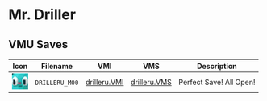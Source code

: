 # Mr. Driller

## VMU Saves

| Icon | Filename | VMI | VMS | Description |
|------|----------|-----|-----|-------------|
| ![Mr. Driller](../icons/DRILLERU_M00.GIF) | `DRILLERU_M00` | [drilleru.VMI](drilleru.VMI) | [drilleru.VMS](drilleru.VMS) | Perfect Save! All Open! |
